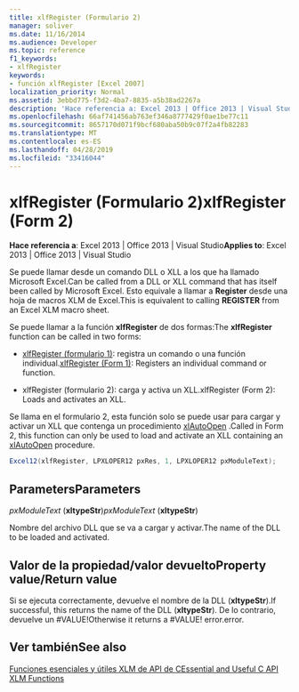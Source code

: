 ```yaml
---
title: xlfRegister (Formulario 2)
manager: soliver
ms.date: 11/16/2014
ms.audience: Developer
ms.topic: reference
f1_keywords:
- xlfRegister
keywords:
- función xlfRegister [Excel 2007]
localization_priority: Normal
ms.assetid: 3ebbd775-f3d2-4ba7-8835-a5b38ad2267a
description: 'Hace referencia a: Excel 2013 | Office 2013 | Visual Studio'
ms.openlocfilehash: 66af741456ab763ef346a8777429f0ae1be77c11
ms.sourcegitcommit: 8657170d071f9bcf680aba50b9c07f2a4fb82283
ms.translationtype: MT
ms.contentlocale: es-ES
ms.lasthandoff: 04/28/2019
ms.locfileid: "33416044"
---
```

# <a name="xlfregister-form-2"></a><span data-ttu-id="67c10-104">xlfRegister (Formulario 2)</span><span class="sxs-lookup"><span data-stu-id="67c10-104">xlfRegister (Form 2)</span></span>

 <span data-ttu-id="67c10-105">**Hace referencia a**: Excel 2013 | Office 2013 | Visual Studio</span><span class="sxs-lookup"><span data-stu-id="67c10-105">**Applies to**: Excel 2013 | Office 2013 | Visual Studio</span></span> 
  
<span data-ttu-id="67c10-106">Se puede llamar desde un comando DLL o XLL a los que ha llamado Microsoft Excel.</span><span class="sxs-lookup"><span data-stu-id="67c10-106">Can be called from a DLL or XLL command that has itself been called by Microsoft Excel.</span></span> <span data-ttu-id="67c10-107">Esto equivale a llamar a **Register** desde una hoja de macros XLM de Excel.</span><span class="sxs-lookup"><span data-stu-id="67c10-107">This is equivalent to calling **REGISTER** from an Excel XLM macro sheet.</span></span> 
  
<span data-ttu-id="67c10-108">Se puede llamar a la función **xlfRegister** de dos formas:</span><span class="sxs-lookup"><span data-stu-id="67c10-108">The **xlfRegister** function can be called in two forms:</span></span> 
  
- <span data-ttu-id="67c10-109">[xlfRegister (formulario 1)](xlfregister-form-1.md): registra un comando o una función individual.</span><span class="sxs-lookup"><span data-stu-id="67c10-109">[xlfRegister (Form 1)](xlfregister-form-1.md): Registers an individual command or function.</span></span>
    
- <span data-ttu-id="67c10-110">xlfRegister (formulario 2): carga y activa un XLL.</span><span class="sxs-lookup"><span data-stu-id="67c10-110">xlfRegister (Form 2): Loads and activates an XLL.</span></span>
    
<span data-ttu-id="67c10-111">Se llama en el formulario 2, esta función solo se puede usar para cargar y activar un XLL que contenga un procedimiento [xlAutoOpen](xlautoopen.md) .</span><span class="sxs-lookup"><span data-stu-id="67c10-111">Called in Form 2, this function can only be used to load and activate an XLL containing an [xlAutoOpen](xlautoopen.md) procedure.</span></span> 
  
```cs
Excel12(xlfRegister, LPXLOPER12 pxRes, 1, LPXLOPER12 pxModuleText);
```

## <a name="parameters"></a><span data-ttu-id="67c10-112">Parameters</span><span class="sxs-lookup"><span data-stu-id="67c10-112">Parameters</span></span>

 <span data-ttu-id="67c10-113">_pxModuleText_ (**xltypeStr**)</span><span class="sxs-lookup"><span data-stu-id="67c10-113">_pxModuleText_ (**xltypeStr**)</span></span>
  
<span data-ttu-id="67c10-114">Nombre del archivo DLL que se va a cargar y activar.</span><span class="sxs-lookup"><span data-stu-id="67c10-114">The name of the DLL to be loaded and activated.</span></span>
  
## <a name="property-valuereturn-value"></a><span data-ttu-id="67c10-115">Valor de la propiedad/valor devuelto</span><span class="sxs-lookup"><span data-stu-id="67c10-115">Property value/Return value</span></span>

<span data-ttu-id="67c10-116">Si se ejecuta correctamente, devuelve el nombre de la DLL (**xltypeStr**).</span><span class="sxs-lookup"><span data-stu-id="67c10-116">If successful, this returns the name of the DLL (**xltypeStr**).</span></span> <span data-ttu-id="67c10-117">De lo contrario, devuelve un #VALUE!</span><span class="sxs-lookup"><span data-stu-id="67c10-117">Otherwise it returns a #VALUE!</span></span> <span data-ttu-id="67c10-118">error.</span><span class="sxs-lookup"><span data-stu-id="67c10-118">error.</span></span>
  
## <a name="see-also"></a><span data-ttu-id="67c10-119">Ver también</span><span class="sxs-lookup"><span data-stu-id="67c10-119">See also</span></span>



[<span data-ttu-id="67c10-120">Funciones esenciales y útiles XLM de API de C</span><span class="sxs-lookup"><span data-stu-id="67c10-120">Essential and Useful C API XLM Functions</span></span>](essential-and-useful-c-api-xlm-functions.md)

